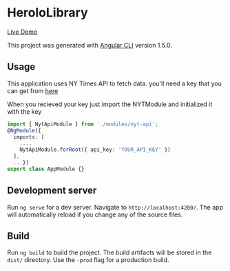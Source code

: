 # HeroloLibrary

[Live Demo](https://ronnetzer.github.io/HeroloLib)

This project was generated with [Angular CLI](https://github.com/angular/angular-cli) version 1.5.0.

## Usage

This application uses NY Times API to fetch data. 
you'll need a key that you can get from [here](https://developer.nytimes.com/signup)

When you recieved your key just import the NYTModule and initialized it with the key
```typescript
import { NytApiModule } from './modules/nyt-api';
@NgModule({
  imports: [
    ...,
    NytApiModule.forRoot({ api_key: 'YOUR_API_KEY' })
  ],
  ...})
export class AppModule {}
```

## Development server

Run `ng serve` for a dev server. Navigate to `http://localhost:4200/`. The app will automatically reload if you change any of the source files.

## Build

Run `ng build` to build the project. The build artifacts will be stored in the `dist/` directory. Use the `-prod` flag for a production build.
